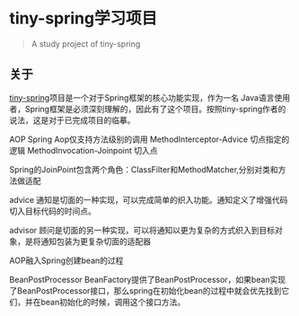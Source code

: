 tiny-spring学习项目
======


>A study project of tiny-spring

## 关于

[tiny-spring](https://github.com/code4craft/tiny-spring)项目是一个对于Spring框架的核心功能实现，作为一名
Java语言使用者，Spring框架是必须深刻理解的，因此有了这个项目。按照tiny-spring作者的说法，这是对于已完成项目的临摹。


AOP
Spring Aop仅支持方法级别的调用
MethodInterceptor-Advice 切点指定的逻辑
MethodInvocation-Joinpoint 切入点

Spring的JoinPoint包含两个角色：ClassFilter和MethodMatcher,分别对类和方法做适配

advice 通知是切面的一种实现，可以完成简单的织入功能。通知定义了增强代码切入目标代码的时间点。

advisor 顾问是切面的另一种实现，可以将通知以更为复杂的方式织入到目标对象，是将通知包装为更复杂切面的适配器


AOP融入Spring创建bean的过程

BeanPostProcessor BeanFactory提供了BeanPostProcessor，如果bean实现了BeanPostProcessor接口，那么spring在初始化bean的过程中就会优先找到它们，并在bean初始化的时候，调用这个接口方法。










